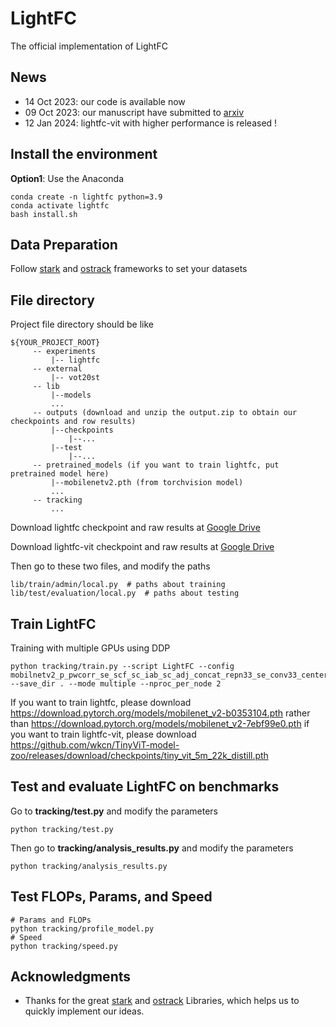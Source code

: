 # LightFC

The official implementation of LightFC

## News

- 14 Oct 2023:  our code is available now
- 09 Oct 2023:  our manuscript have submitted to [arxiv](https://arxiv.org/abs/2310.05392)
- 12 Jan 2024:  lightfc-vit with higher performance is released !
## Install the environment

**Option1**: Use the Anaconda
```
conda create -n lightfc python=3.9
conda activate lightfc
bash install.sh
```

## Data Preparation
   Follow [stark](https://github.com/researchmm/Stark) and [ostrack](https://github.com/botaoye/OSTrack) frameworks to set your datasets

## File directory

Project file directory should be like

   ```
   ${YOUR_PROJECT_ROOT}
        -- experiments
            |-- lightfc
        -- external
            |-- vot20st
        -- lib
            |--models
            ...
        -- outputs (download and unzip the output.zip to obtain our checkpoints and row results)
            |--checkpoints
                |--...
            |--test
                |--...
        -- pretrained_models (if you want to train lightfc, put pretrained model here)
            |--mobilenetv2.pth (from torchvision model)
            ...    
        -- tracking
            ...
   ```

Download lightfc checkpoint and raw results at [Google Drive](https://drive.google.com/file/d/1ns7NQJCt078547X483skqjX1qM1rBqLP/view)

Download lightfc-vit checkpoint and raw results at [Google Drive](https://drive.google.com/file/d/1tckIW9P0RFheAAoGoSZR9Lgnet7-HNOL/view?usp=sharing)


Then go to these two files, and modify the paths
```
lib/train/admin/local.py  # paths about training
lib/test/evaluation/local.py  # paths about testing
```


## Train LightFC
Training with multiple GPUs using DDP
```
python tracking/train.py --script LightFC --config mobilnetv2_p_pwcorr_se_scf_sc_iab_sc_adj_concat_repn33_se_conv33_center_wiou --save_dir . --mode multiple --nproc_per_node 2 
```
If you want to train lightfc, please download https://download.pytorch.org/models/mobilenet_v2-b0353104.pth rather than https://download.pytorch.org/models/mobilenet_v2-7ebf99e0.pth
if you want to train lightfc-vit, please download https://github.com/wkcn/TinyViT-model-zoo/releases/download/checkpoints/tiny_vit_5m_22k_distill.pth

## Test and evaluate LightFC on benchmarks
Go to **tracking/test.py** and modify the parameters
```
python tracking/test.py
```

Then go to **tracking/analysis_results.py** and modify the parameters
```
python tracking/analysis_results.py
```
## Test FLOPs, Params, and Speed
```
# Params and FLOPs
python tracking/profile_model.py
# Speed
python tracking/speed.py
```

## Acknowledgments
* Thanks for the great [stark](https://github.com/researchmm/Stark) and [ostrack](https://github.com/botaoye/OSTrack) Libraries, which helps us to quickly implement our ideas.
